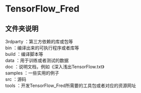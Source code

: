# TensorFlow_Fred
## 文件夹说明
3rdparty  ：第三方依赖的库或包等</br>
bin       ：编译出来的可执行程序或者库等</br>
build     ：编译脚本等</br>
data      ：用于训练或者测试的数据</br>
doc       ：说明文档，例如《深入浅出TensorFlow.txt》</br>
samples   ：一些实用的例子</br>
src       ：源码</br>
tools     ：开发TensorFlow_Fred所需要的工具包或者对应的资源网址</br>
